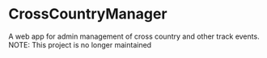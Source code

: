 # CrossCountryManager
 A web app for admin management of cross country and other track events. NOTE: This project is no longer maintained
